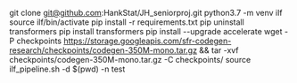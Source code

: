 git clone git@github.com:HankStat/JH_seniorproj.git
python3.7 -m venv ilf
source ilf/bin/activate
pip install -r requirements.txt
pip uninstall transformers
pip install transformers
pip install --upgrade accelerate
wget -P checkpoints https://storage.googleapis.com/sfr-codegen-research/checkpoints/codegen-350M-mono.tar.gz && tar -xvf checkpoints/codegen-350M-mono.tar.gz -C checkpoints/
source ilf_pipeline.sh -d $(pwd) -n test

